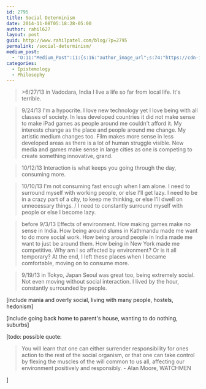 ```yaml
---
id: 2795
title: Social Determinism
date: 2014-11-08T05:18:28-05:00
author: rahil627
layout: post
guid: http://www.rahilpatel.com/blog/?p=2795
permalink: /social-determinism/
medium_post:
  - 'O:11:"Medium_Post":11:{s:16:"author_image_url";s:74:"https://cdn-images-1.medium.com/fit/c/200/200/1*dmbNkD5D-u45r44go_cf0g.png";s:10:"author_url";s:28:"https://medium.com/@rahil627";s:11:"byline_name";N;s:12:"byline_email";N;s:10:"cross_link";s:2:"no";s:2:"id";s:12:"7c7b952b6e82";s:21:"follower_notification";s:3:"yes";s:7:"license";s:19:"all-rights-reserved";s:14:"publication_id";s:2:"-1";s:6:"status";s:6:"public";s:3:"url";s:60:"https://medium.com/@rahil627/social-determinism-7c7b952b6e82";}'
categories:
  - Epistemology
  - Philosophy
---
```

<blockquote>>6/27/13 in Vadodara, India
I live a life so far from local life. It's terrible.</blockquote>

<blockquote>9/24/13
I'm a hypocrite. I love new technology yet I love being with all classes of society. In less developed countries it did not make sense to make iPad games as people around me couldn't afford it. My interests change as the place and people around me change. My artistic medium changes too. Film makes more sense in less developed areas as there is a lot of human struggle visible. New media and games make sense in large cities as one is competing to create something innovative, grand.</blockquote>



<blockquote>10/12/13
Interaction is what keeps you going through the day, consuming more.</blockquote>

<blockquote>10/10/13
I'm not consuming fast enough when I am alone. I need to surround myself with working people, or else I'll get lazy. I need to be in a crazy part of a city, to keep me thinking, or else I'll dwell on unnecessary things. / I need to constantly surround myself with people or else I become lazy.</blockquote>



<blockquote>before 9/3/13
Effects of environment. How making games make no sense in India. How being around slums in Kathmandu made me want to do more social work. How being around people in India made me want to just be around them. How being in New York made me competitive. Why am I so affected by environment? Or is it all temporary? At the end, I left these places when I became comfortable, moving on to consume more.</blockquote>




<blockquote>9/19/13 in Tokyo, Japan
Seoul was great too, being extremely social. Not even moving without social interaction. I lived by the hour, constantly surrounded by people.</blockquote>








[include mania and overly social, living with many people, hostels, hedonism]

[include going back home to parent's house, wanting to do nothing, suburbs]

[todo: possible quote:
<blockquote>You will learn that one can either surrender responsibility for ones action to the rest of the social organism, or that one can take control by flexing the muscles of the will common to us all, affecting our environment positively and responsibly. - Alan Moore, WATCHMEN</blockquote>
]